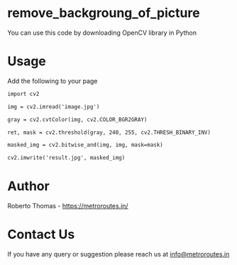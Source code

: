 # remove_backgroung_of_picture

You can use this code by downloading OpenCV library in Python

# Usage

Add the following to your page


```html
import cv2

img = cv2.imread('image.jpg')

gray = cv2.cvtColor(img, cv2.COLOR_BGR2GRAY)

ret, mask = cv2.threshold(gray, 240, 255, cv2.THRESH_BINARY_INV)

masked_img = cv2.bitwise_and(img, img, mask=mask)

cv2.imwrite('result.jpg', masked_img)
```

# Author
 Roberto Thomas - https://metroroutes.in/


# Contact Us

If you have any query or suggestion please reach us at
info@metroroutes.in
